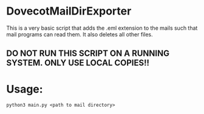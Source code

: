 # DovecotMailDirExporter

This is a very basic script that adds the .eml extension to the mails such that mail programs can read them.
It also deletes all other files.

## DO NOT RUN THIS SCRIPT ON A RUNNING SYSTEM. ONLY USE LOCAL COPIES!!

# Usage:
````
python3 main.py <path to mail directory>
````